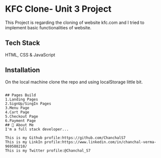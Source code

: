
# KFC Clone- Unit 3 Project 

This Project is regarding the cloning of website kfc.com and I tried to implement basic functionalities of website.





## Tech Stack

HTML, CSS & JavaScript


## Installation

On the local machine clone the repo and using localStorage little bit.
```
    
## Pages Build
1.Landing Pages
2.SignUp/SingIn Pages
3.Menu Page
4.Cart Page
5.Checkout Page
6.Payment Page
## 🚀 About Me
I'm a full stack developer...

This is my Github profile:https://github.com/ChanchalS7
This is my LinkIn profile:https://www.linkedin.com/in/chanchal-verma-969588210/
This is my Twitter profile:@Chanchal_S7
